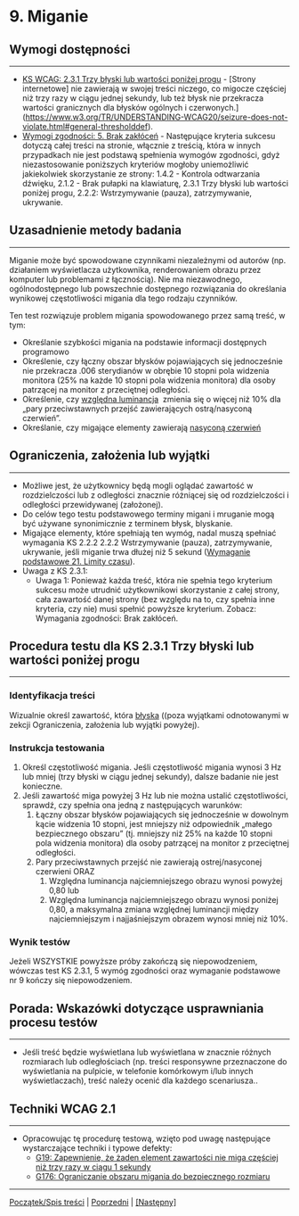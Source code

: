 # 9. Miganie

## Wymogi dostępności
---------------------
-   [KS WCAG: 2.3.1 Trzy błyski lub wartości poniżej progu](http://www.w3.org/TR/UNDERSTANDING-WCAG20/seizure-does-not-violate.html) - \[Strony internetowe\] nie zawierają w swojej treści niczego, co migocze częściej niż trzy razy w ciągu jednej sekundy, lub też błysk nie przekracza wartości granicznych dla błysków ogólnych i czerwonych.](https://www.w3.org/TR/UNDERSTANDING-WCAG20/seizure-does-not-violate.html#general-thresholddef).
-   [Wymogi zgodności: 5. Brak zakłóceń](https://www.w3.org/TR/WCAG20/#cc5) - Następujące kryteria sukcesu dotyczą całej treści na stronie, włącznie z treścią, która w innych przypadkach nie jest podstawą spełnienia wymogów zgodności, gdyż niezastosowanie poniższych kryteriów mogłoby uniemożliwić jakiekolwiek skorzystanie ze strony: 1.4.2 - Kontrola odtwarzania dźwięku, 2.1.2 - Brak pułapki na klawiaturę, 2.3.1 Trzy błyski lub wartości poniżej progu, 2.2.2: Wstrzymywanie (pauza), zatrzymywanie, ukrywanie.

## Uzasadnienie metody badania
------------------------------
Miganie może być spowodowane czynnikami niezależnymi od autorów (np. działaniem wyświetlacza użytkownika, renderowaniem obrazu przez komputer lub problemami z łącznością). Nie ma niezawodnego, ogólnodostępnego lub powszechnie dostępnego rozwiązania do określania wynikowej częstotliwości migania dla tego rodzaju czynników.

Ten test rozwiązuje problem migania spowodowanego przez samą treść, w tym:
- Określanie szybkości migania na podstawie informacji dostępnych programowo 
- Określenie, czy łączny obszar błysków pojawiających się jednocześnie nie przekracza .006 sterydianów w obrębie 10 stopni pola widzenia monitora (25% na każde 10 stopni pola widzenia monitora) dla osoby patrzącej na monitor z przeciętnej odległości. 
- Określenie, czy [względna luminancja](https://www.w3.org/TR/2008/REC-WCAG20-20081211/#relativeluminancedef)  zmienia się o więcej niż 10% dla „pary przeciwstawnych przejść zawierających ostrą/nasyconą czerwień”.
- Określanie, czy migające elementy zawierają [nasyconą czerwień](http://www.w3.org/TR/2008/REC-WCAG20-20081211/#general-thresholddef)

## Ograniczenia, założenia lub wyjątki
--------------------------------------
- Możliwe jest, że użytkownicy będą mogli oglądać zawartość w rozdzielczości lub z odległości znacznie różniącej się od rozdzielczości i odległości przewidywanej (założonej).
- Do celów tego testu podstawowego terminy migani i mruganie mogą być używane synonimicznie z terminem błysk, blyskanie.
- Migające elementy, które spełniają ten wymóg, nadal muszą spełniać wymagania KS 2.2.2 2.2.2 Wstrzymywanie (pauza), zatrzymywanie, ukrywanie, jeśli miganie trwa dłużej niż 5 sekund ([Wymaganie podstawowe 21. Limity czasu](21LimityCzasu.md)).
- Uwaga z KS 2.3.1:
    - Uwaga 1: Ponieważ każda treść, która nie spełnia tego kryterium sukcesu może utrudnić użytkownikowi skorzystanie z całej strony, cała zawartość danej strony (bez względu na to, czy spełnia inne kryteria, czy nie) musi spełnić powyższe kryterium. Zobacz: Wymagania zgodności: Brak zakłóceń.
	
## Procedura testu dla KS 2.3.1 Trzy błyski lub wartości poniżej progu
-----------------------------------------------------------------------
### Identyfikacja treści
Wizualnie określ zawartość, która [błyska](https://www.w3.org/TR/UNDERSTANDING-WCAG20/seizure-does-not-violate.html#flash-def) ((poza wyjątkami odnotowanymi w zekcji Ograniczenia, założenia lub wyjątki powyżej).


### Instrukcja testowania
1.  Określ częstotliwość migania. Jeśli częstotliwość migania wynosi 3 Hz lub mniej (trzy błyski w ciągu jednej sekundy), dalsze badanie nie jest konieczne.
2.  Jeśli zawartość miga powyżej 3 Hz lub nie można ustalić częstotliwości, sprawdź, czy spełnia ona jedną z następujących warunków:
    1.  Łączny obszar błysków pojawiających się jednocześnie w dowolnym kącie widzenia 10 stopni, jest mniejszy niż odpowiednik „małego bezpiecznego obszaru” (tj. mniejszy niż 25% na każde 10 stopni pola widzenia monitora) dla osoby patrzącej na monitor z przeciętnej odległości.
    2.  Pary przeciwstawnych przejść nie zawierają ostrej/nasyconej czerwieni ORAZ
        1.  Względna luminancja najciemniejszego obrazu wynosi powyżej 0,80 lub
        2.  Względna luminancja najciemniejszego obrazu wynosi poniżej 0,80, a maksymalna zmiana względnej luminancji między najciemniejszym i najjaśniejszym obrazem wynosi mniej niż 10%.

### Wynik testów
Jeżeli WSZYSTKIE powyższe próby zakończą się niepowodzeniem, wówczas test KS 2.3.1, 5 wymóg zgodności oraz wymaganie podstawowe nr 9 kończy się niepowodzeniem.

## Porada: Wskazówki dotyczące usprawniania procesu testów
----------------------------------------------------------
- Jeśli treść będzie wyświetlana lub wyświetlana w znacznie różnych rozmiarach lub odległościach (np. treści responsywne przeznaczone do wyświetlania na pulpicie, w telefonie komórkowym i/lub innych wyświetlaczach), treść należy ocenić dla każdego scenariusza..

## Techniki WCAG 2.1
--------------------
-   Opracowując tę procedurę testową, wzięto pod uwagę następujące wystarczające techniki i typowe defekty:
    -   [G19: Zapewnienie, że żaden element zawartości nie miga częściej niż trzy razy w ciągu 1 sekundy](https://www.w3.org/TR/WCAG20-TECHS/G19.html)
    -   [G176: Ograniczanie obszaru migania do bezpiecznego rozmiaru](https://www.w3.org/TR/WCAG20-TECHS/G176.html)

----------------------------------------
[Początek/Spis treści](index.md) | [Poprzedni](08Kontrast.md) | [[Następny]](10Formularze.md)
